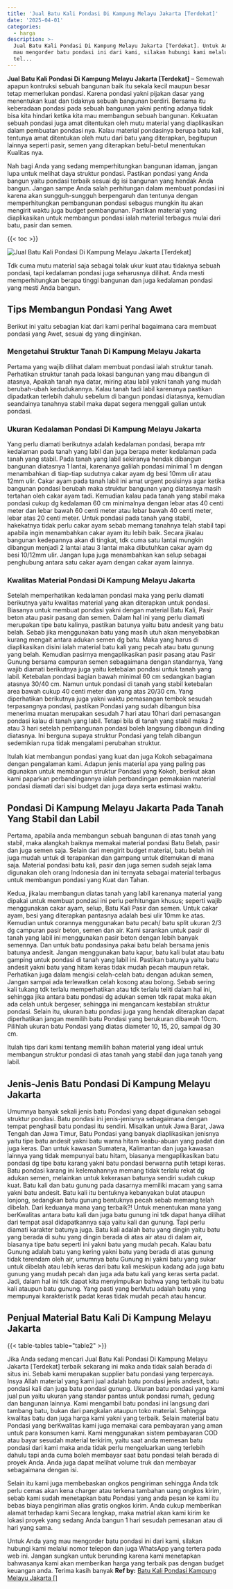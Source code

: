 ```yaml
---
title: 'Jual Batu Kali Pondasi Di Kampung Melayu Jakarta [Terdekat]'
date: '2025-04-01'
categories:
  - harga
description: >-
  Jual Batu Kali Pondasi Di Kampung Melayu Jakarta [Terdekat]. Untuk Anda yang
  mau mengorder batu pondasi ini dari kami, silakan hubungi kami melalui nomor
  tel...
---
```


**Jual Batu Kali Pondasi Di Kampung Melayu Jakarta \[Terdekat\]** – Semewah apapun kontruksi sebuah bangunan baik itu sekala kecil maupun besar tetap memerlukan pondasi. Karena pondasi yakni pijakan dasar yang menentukan kuat dan tidaknya sebuah bangunan berdiri. Bersama itu keberadaan pondasi pada sebuah bangunan yakni penting adanya tidak bisa kita hindari ketika kita mau membangun sebuah bangunan. Kekuatan sebuah pondasi juga amat ditentukan oleh mutu material yang diaplikasikan dalam pembuatan pondasi nya. Kalau material pondasinya berupa batu kali, tentunya amat ditentukan oleh mutu dari batu yang diterapkan, begitupun lainnya seperti pasir, semen yang diterapkan betul-betul menentukan Kualitas nya.

Nah bagi Anda yang sedang memperhitungkan bangunan idaman, jangan lupa untuk melihat daya struktur pondasi. Pastikan pondasi yang Anda bangun yaitu pondasi terbaik sesuai dg isi bangunan yang hendak Anda bangun. Jangan sampe Anda salah perhitungan dalam membuat pondasi ini karena akan sungguh-sungguh berpengaruh dan tentunya dengan memperhitungkan pembangunan pondasi sebagus mungkin itu akan mengirit waktu juga budget pembangunan. Pastikan material yang diaplikasikan untuk membangun pondasi ialah material terbagus mulai dari batu, pasir dan semen.

{{< toc >}}

![Jual Batu Kali Pondasi Di Kampung Melayu Jakarta [Terdekat]](/images/jual-batu-kali-02.png)

Tdk cuma mutu material saja sebagai tolak ukur kuat atau tidaknya sebuah pondasi, tapi kedalaman pondasi juga seharusnya dilihat. Anda mesti memperhitungkan berapa tinggi bangunan dan juga kedalaman pondasi yang mesti Anda bangun.

## Tips Membangun Pondasi Yang Awet

Berikut ini yaitu sebagian kiat dari kami perihal bagaimana cara membuat pondasi yang Awet, sesuai dg yang diinginkan.

### Mengetahui Struktur Tanah Di Kampung Melayu Jakarta

Pertama yang wajib dilihat dalam membuat pondasi ialah struktur tanah. Perhatikan struktur tanah pada lokasi bangunan yang mau dibangun di atasnya, Apakah tanah nya datar, miring atau labil yakni tanah yang mudah berubah-ubah kedudukannya. Kalau tanah tadi labil karenanya pastikan dipadatkan terlebih dahulu sebelum di bangun pondasi diatasnya, kemudian seandainya tanahnya stabil maka dapat segera menggali galian untuk pondasi.

### Ukuran Kedalaman Pondasi Di Kampung Melayu Jakarta

Yang perlu diamati berikutnya adalah kedalaman pondasi, berapa mtr kedalaman pada tanah yang labil dan juga berapa meter kedalaman pada tanah yang stabil. Pada tanah yang labil sekiranya hendak dibangun bangunan diatasnya 1 lantai, karenanya galilah pondasi minimal 1 m dengan menambahkan di tiap-tiap sudutnya cakar ayam dg besi 10mm ulir atau 12mm ulir. Cakar ayam pada tanah labil ini amat urgent posisinya agar ketika bangunan pondasi berubah maka struktur bangunan yang diatasnya masih tertahan oleh cakar ayam tadi. Kemudian kalau pada tanah yang stabil maka pondasi cukup dg kedalaman 60 cm minimalnya dengan lebar atas 40 centi meter dan lebar bawah 60 centi meter atau lebar bawah 40 centi meter, lebar atas 20 centi meter. Untuk pondasi pada tanah yang stabil, hakekatnya tidak perlu cakar ayam sebab memang tanahnya telah stabil tapi apabila ingin menambahkan cakar ayam itu lebih baik. Secara jikalau bangunan kedepannya akan di tingkat, tdk cuma satu lantai mungkin dibangun menjadi 2 lantai atau 3 lantai maka dibutuhkan cakar ayam dg besi 10/12mm ulir. Jangan lupa juga menambahkan kan selup sebagai penghubung antara satu cakar ayam dengan cakar ayam lainnya.

### Kwalitas Material Pondasi Di Kampung Melayu Jakarta

Setelah memperhatikan kedalaman pondasi maka yang perlu diamati berikutnya yaitu kwalitas material yang akan diterapkan untuk pondasi. Biasanya untuk membuat pondasi yakni dengan material Batu Kali, Pasir beton atau pasir pasang dan semen. Dalam hal ini yang perlu diamati merupakan tipe batu kalinya, pastikan batunya yaitu batu andesit yang batu belah. Sebab jika menggunakan batu yang masih utuh akan menyebabkan kurang mengait antara adukan semen dg batu. Maka yang harus di diaplikasikan disini ialah material batu kali yang pecah atau batu gunung yang belah. Kemudian pasirnya mengaplikasikan pasir pasang atau Pasir Gunung bersama campuran semen sebagaimana dengan standarnya, Yang wajib diamati berikutnya juga yaitu ketebalan pondasi untuk tanah yang labil. Ketebalan pondasi bagian bawah minimal 60 cm sedangkan bagian atasnya 30/40 cm. Namun untuk pondasi di tanah yang stabil ketebalan area bawah cukup 40 centi meter dan yang atas 20/30 cm. Yang diperhatikan berikutnya juga yakni waktu pemasangan tembok sesudah terpasangnya pondasi, pastikan Pondasi yang sudah dibangun bisa menerima muatan merupakan sesudah 7 hari atau 10hari dari pemasangan pondasi kalau di tanah yang labil. Tetapi bila di tanah yang stabil maka 2 atau 3 hari setelah pembangunan pondasi boleh langsung dibangun dinding diatasnya. Ini berguna supaya struktur Pondasi yang telah dibangun sedemikian rupa tidak mengalami perubahan struktur.

Itulah kiat membangun pondasi yang kuat dan juga Kokoh sebagaimana dengan pengalaman kami. Adapun jenis material apa yang paling pas digunakan untuk membangun struktur Pondasi yang Kokoh, berikut akan kami paparkan perbandingannya ialah perbandingan pemakaian material pondasi diamati dari sisi budget dan juga daya serta estimasi waktu.

## Pondasi Di Kampung Melayu Jakarta Pada Tanah Yang Stabil dan Labil

Pertama, apabila anda membangun sebuah bangunan di atas tanah yang stabil, maka alangkah baiknya memakai material pondasi Batu Belah, pasir dan juga semen saja. Selain dari mengirit budget material, batu belah ini juga mudah untuk di terapankan dan gampang untuk ditemukan di mana saja. Material pondasi batu kali, pasir dan juga semen sudah sejak lama digunakan oleh orang Indonesia dan ini ternyata sebagai material terbagus untuk membangun pondasi yang Kuat dan Tahan.

Kedua, jikalau membangun diatas tanah yang labil karenanya material yang dipakai untuk membuat pondasi ini perlu perhitungan khusus; seperti wajib menggunakan cakar ayam, selup, Batu Kali Pasir dan semen. Untuk cakar ayam, besi yang diterapkan pantasnya adalah besi ulir 10mm ke atas. Kemudian untuk corannya menggunakan batu pecah/ batu split ukuran 2/3 dg campuran pasir beton, semen dan air. Kami sarankan untuk pasir di tanah yang labil ini menggunakan pasir beton dengan lebih banyak semennya. Dan untuk batu pondasinya pakai batu belah bersama jenis batunya andesit. Jangan menggunakan batu kapur, batu kali bulat atau batu gamping untuk pondasi di tanah yang labil ini. Pastikan batunya yaitu batu andesit yakni batu yang hitam keras tidak mudah pecah maupun retak. Perhatikan juga dalam mengisi celah-celah batu dengan adukan semen, Jangan sampai ada terlewatkan celah kosong atau bolong. Sebab sering kali tukang tdk terlalu memperhatikan atau tdk terlalu teliti dalam hal ini, sehingga jika antara batu pondasi dg adukan semen tdk rapat maka akan ada celah untuk bergeser, sehingga ini mengancam kestabilan struktur pondasi. Selain itu, ukuran batu pondasi juga yang hendak diterapkan dapat diperhatikan jangan memilih batu Pondasi yang berukuran dibawah 10cm. Pilihlah ukuran batu Pondasi yang diatas diameter 10, 15, 20, sampai dg 30 cm.

Itulah tips dari kami tentang memilih bahan material yang ideal untuk membangun struktur pondasi di atas tanah yang stabil dan juga tanah yang labil.

## Jenis-Jenis Batu Pondasi Di Kampung Melayu Jakarta

Umumnya banyak sekali jenis batu Pondasi yang dapat digunakan sebagai struktur pondasi. Batu pondasi ini jenis-jenisnya sebagaimana dengan tempat penghasil batu pondasi itu sendiri. Misalkan untuk Jawa Barat, Jawa Tengah dan Jawa Timur, Batu Pondasi yang banyak diaplikasikan jenisnya yaitu tipe batu andesit yakni batu warna hitam keabu-abuan yang padat dan juga keras. Dan untuk kawasan Sumatera, Kalimantan dan juga kawasan lainnya yang tidak mempunyai batu hitam, biasanya mengaplikasikan batu pondasi dg tipe batu karang yakni batu pondasi berwarna putih tetapi keras. Batu pondasi karang ini kelemahannya memang tidak terlalu rekat dg adukan semen, melainkan untuk kekerasan batunya sendiri sudah cukup kuat. Batu kali dan batu gunung pada dasarnya memiliki macam yang sama yakni batu andesit. Batu kali itu bentuknya kebanyakan bulat ataupun lonjong, sedangkan batu gunung bentuknya pecah sebab memang telah dibelah. Dari keduanya mana yang terbaik?! Untuk menentukan mana yang berKwalitas antara batu kali dan juga batu gunung ini tdk dapat hanya dilihat dari tempat asal didapatkannya saja yaitu kali dan gunung. Tapi perlu diamati karakter batunya juga. Batu kali adalah batu yang dingin yaitu batu yang berada di suhu yang dingin berada di atas air atau di dalam air, biasanya tipe batu seperti ini yakni batu yang mudah pecah. Kalau batu Gunung adalah batu yang kering yakni batu yang berada di atas gunung tidak terendam oleh air, umumnya batu Gunung ini yakni batu yang sukar untuk dibelah atau lebih keras dari batu kali meskipun kadang ada juga batu gunung yang mudah pecah dan juga ada batu kali yang keras serta padat. Jadi, dalam hal ini tdk dapat kita menyimpulkan bahwa yang terbaik itu batu kali ataupun batu gunung. Yang pasti yang berMutu adalah batu yang mempunyai karakteristik padat keras tidak mudah pecah atau hancur.

## Penjual Material Batu Kali Di Kampung Melayu Jakarta

{{< table-tables table="table2" >}}

Jika Anda sedang mencari Jual Batu Kali Pondasi Di Kampung Melayu Jakarta \[Terdekat\] terbaik sekarang ini maka anda tidak salah berada di situs ini. Sebab kami merupakan supplier batu pondasi yang terpercaya. Insya Allah material yang kami jual adalah batu pondasi jenis andesit, batu pondasi kali dan juga batu pondasi gunung. Ukuran batu pondasi yang kami jual pun yaitu ukuran yang standar pantas untuk pondasi rumah, gedung dan bangunan lainnya. Kami mengambil batu pondasi ini langsung dari tambang batu, bukan dari pangkalan ataupun toko material. Sehingga kwalitas batu dan juga harga kami yakni yang terbaik. Selain material batu Pondasi yang berKwalitas kami juga memakai cara pembayaran yang aman untuk para konsumen kami. Kami menggunakan sistem pembayaran COD atau bayar sesudah material terkirim, yaitu saat anda memesan batu pondasi dari kami maka anda tidak perlu mengeluarkan uang terlebih dahulu tapi anda cuma boleh membayar saat batu pondasi telah berada di proyek Anda. Anda juga dapat melihat volume truk dan membayar sebagaimana dengan isi.

Selain itu kami juga membebaskan ongkos pengiriman sehingga Anda tdk perlu cemas akan kena charger atau terkena tambahan uang ongkos kirim, sebab kami sudah menetapkan batu Pondasi yang anda pesan ke kami itu bebas biaya pengiriman alias gratis ongkos kirim. Anda cukup memberikan alamat terhadap kami Secara lengkap, maka matrial akan kami kirim ke lokasi proyek yang sedang Anda bangun 1 hari sesudah pemesanan atau di hari yang sama.

Untuk Anda yang mau mengorder batu pondasi ini dari kami, silakan hubungi kami melalui nomor telepon dan juga WhatsApp yang tertera pada web ini. Jangan sungkan untuk berunding karena kami menetapkan bahwasanya kami akan memberikan harga yang terbaik pas dengan budget keuangan anda. Terima kasih banyak
**Ref by:** [Batu Kali Pondasi Kampung Melayu Jakarta []](https://id.wikipedia.org/wiki/Batu)
